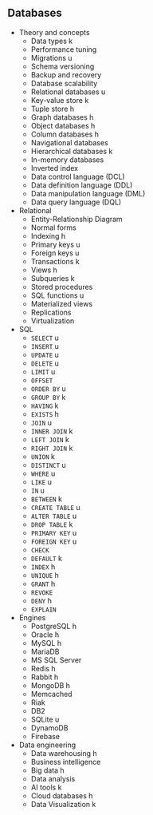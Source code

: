 ## Databases

- Theory and concepts
  - Data types k
  - Performance tuning
  - Migrations u
  - Schema versioning
  - Backup and recovery
  - Database scalability
  - Relational databases u
  - Key-value store k
  - Tuple store h
  - Graph databases h
  - Object databases h
  - Column databases h
  - Navigational databases
  - Hierarchical databases k
  - In-memory databases
  - Inverted index
  - Data control language (DCL)
  - Data definition language (DDL)
  - Data manipulation language (DML)
  - Data query language (DQL)
- Relational
  - Entity-Relationship Diagram
  - Normal forms
  - Indexing h
  - Primary keys u
  - Foreign keys u
  - Transactions k
  - Views h
  - Subqueries k
  - Stored procedures
  - SQL functions u
  - Materialized views
  - Replications
  - Virtualization
- SQL
  - `SELECT` u
  - `INSERT` u
  - `UPDATE` u
  - `DELETE` u
  - `LIMIT` u
  - `OFFSET`
  - `ORDER BY` u
  - `GROUP BY` k
  - `HAVING` k
  - `EXISTS` h
  - `JOIN` u
  - `INNER JOIN` k
  - `LEFT JOIN` k
  - `RIGHT JOIN` k
  - `UNION` k
  - `DISTINCT` u
  - `WHERE` u
  - `LIKE` u
  - `IN` u
  - `BETWEEN` k
  - `CREATE TABLE` u
  - `ALTER TABLE` u
  - `DROP TABLE` k
  - `PRIMARY KEY` u
  - `FOREIGN KEY` u
  - `CHECK`
  - `DEFAULT` k
  - `INDEX` h
  - `UNIQUE` h
  - `GRANT` h
  - `REVOKE`
  - `DENY` h
  - `EXPLAIN`
- Engines
  - PostgreSQL h
  - Oracle h
  - MySQL h
  - MariaDB
  - MS SQL Server
  - Redis h
  - Rabbit h
  - MongoDB h
  - Memcached
  - Riak
  - DB2
  - SQLite u
  - DynamoDB
  - Firebase
- Data engineering
  - Data warehousing h
  - Business intelligence
  - Big data h
  - Data analysis
  - AI tools k
  - Cloud databases h
  - Data Visualization k
